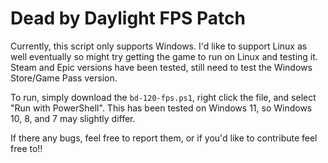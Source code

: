 # Dead by Daylight FPS Patch

Currently, this script only supports Windows. I'd like to support Linux as well eventually so might try getting the game to run on Linux and testing it. Steam and Epic versions have been tested, still need to test the Windows Store/Game Pass version.

To run, simply download the `bd-120-fps.ps1`, right click the file, and select "Run with PowerShell". This has been tested on Windows 11, so Windows 10, 8, and 7 may slightly differ.

If there any bugs, feel free to report them, or if you'd like to contribute feel free to!!
